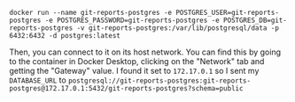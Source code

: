```
docker run --name git-reports-postgres -e POSTGRES_USER=git-reports-postgres -e POSTGRES_PASSWORD=git-reports-postgres -e POSTGRES_DB=git-reports-postgres -v git-reports-postgres:/var/lib/postgresql/data -p 6432:6432 -d postgres:latest
```

Then, you can connect to it on its host network. You can find this by going to the container in Docker Desktop, clicking on the "Network" tab and getting the "Gateway" value. I found it set to `172.17.0.1` so I sent my `DATABASE_URL` to `postgresql://git-reports-postgres:git-reports-postgres@172.17.0.1:5432/git-reports-postgres?schema=public`